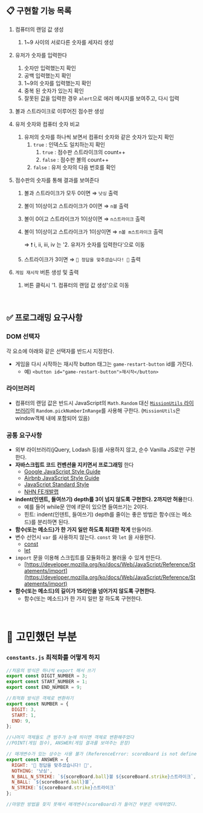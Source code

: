 ## 📋 구현할 기능 목록
1. 컴퓨터의 랜덤 값 생성
  
    1. 1~9 사이의 서로다른 숫자를 세자리 생성
    
2. 유저가 숫자를 입력한다
    1. 숫자만 입력했는지 확인 
    2. 공백 입력했는지 확인
    3. 1~9의 숫자를 입력했는지 확인
    4. 중복 된 숫자가 있는지 확인
    5. 잘못된 값을 입력한 경우 `alert`으로 에러 메시지를 보여주고, 다시 입력
    
3. 볼과 스트라이크로 이루어진 점수판 생성

4. 유저 숫자와 컴퓨터 숫자 비교
    1. 유저의 숫자를 하나씩 보면서  컴퓨터 숫자와 같은 숫자가 있는지 확인
        1. `true` : 인덱스도 일치하는지 확인
            1. `true` : 점수판 스트라이크의 count++
            2. `false` : 점수판 볼의 count++
        2. `false` : 유저 숫자의 다음 번호를 확인
    
5. 점수판의 숫자를 통해 결과를 보여준다
    1. 볼과 스트라이크가 모두 0이면 ⇒ `낫싱` 출력
    2. 볼이 1이상이고 스트라이크가 0이면 ⇒ `n볼` 출력
    3. 볼이 0이고 스트라이크가 1이상이면 ⇒ `n스트라이크` 출력
    4. 볼이 1이상이고 스트라이크가 1이상이면 ⇒ `n볼 m스트라이크` 출력
      
        ⇒ ❗️ i, ii, iii, iv 는 '2. 유저가 숫자를 입력한다'으로 이동
        
    5. 스트라이크가 3이면 ⇒ `🎉 정답을 맞추셨습니다! 🎉` 출력
    
6. `게임 재시작` 버튼 생성 및 출력
  
    1. 버튼 클릭시 '1. 컴퓨터의 랜덤 값 생성'으로 이동
    

<br>

## ✅ 프로그래밍 요구사항
### DOM 선택자
각 요소에 아래와 같은 선택자를 반드시 지정한다.

- 게임을 다시 시작하는 재시작 button 태그는 `game-restart-button` id를 가진다.
  - 예) `<button id="game-restart-button">재시작</button>`

### 라이브러리
- 컴퓨터의 랜덤 값은 반드시 JavaScript의 `Math.Random` 대신 [`MissionUtils` 라이브러리](https://github.com/woowacourse-projects/javascript-mission-utils#mission-utils)의 `Random.pickNumberInRange`를 사용해 구한다. (`MissionUtils`은 window객체 내에 포함되어 있음)

### 공통 요구사항

- 외부 라이브러리(jQuery, Lodash 등)를 사용하지 않고, 순수 Vanilla JS로만 구현한다.
- **자바스크립트 코드 컨벤션을 지키면서 프로그래밍** 한다
  - [Google JavaScript Style Guide](https://google.github.io/styleguide/jsguide.html)
  - [Airbnb JavaScript Style Guide](https://github.com/airbnb/javascript)
  - [JavaScript Standard Style](https://standardjs.com)
  - [NHN FE개발랩](https://ui.toast.com/fe-guide/ko_CODING-CONVENTION)
- **indent(인덴트, 들여쓰기) depth를 3이 넘지 않도록 구현한다. 2까지만 허용**한다.
  - 예를 들어 while문 안에 if문이 있으면 들여쓰기는 2이다.
  - 힌트: indent(인덴트, 들여쓰기) depth를 줄이는 좋은 방법은 함수(또는 메소드)를 분리하면 된다.
- **함수(또는 메소드)가 한 가지 일만 하도록 최대한 작게** 만들어라.
- 변수 선언시 `var` 를 사용하지 않는다. `const` 와 `let` 을 사용한다.
  - [const](https://developer.mozilla.org/ko/docs/Web/JavaScript/Reference/Statements/const)
  - [let](https://developer.mozilla.org/ko/docs/Web/JavaScript/Reference/Statements/let)
- `import` 문을 이용해 스크립트를 모듈화하고 불러올 수 있게 만든다.
  - [https://developer.mozilla.org/ko/docs/Web/JavaScript/Reference/Statements/import](https://developer.mozilla.org/ko/docs/Web/JavaScript/Reference/Statements/import)
- **함수(또는 메소드)의 길이가 15라인을 넘어가지 않도록 구현한다.**
  - 함수(또는 메소드)가 한 가지 일만 잘 하도록 구현한다.

<br>

# 🤔 고민했던 부분

### `constants.js` 최적화를 어떻게 하지

```javascript
//처음의 방식은 하나씩 export 해서 쓰기
export const DIGIT_NUMBER = 3;
export const START_NUMBER = 1;
export const END_NUMBER = 9;

//최적화 방식은 객체로 변환하기
export const NUMBER = {
  DIGIT: 3,
  START: 1,
  END: 9,
};

//나머지 객체들도 큰 범주가 눈에 띄이면 객체로 변환해주었다
//POINT(게임 점수), ANSWER(게임 결과를 보여주는 문장)
```

```javascript
// 매개변수가 있는 상수는 사용 불가 (ReferenceError: scoreBoard is not defined)
export const ANSWER = {
  RIGHT: '🎉 정답을 맞추셨습니다! 🎉',
  NOTHING: '낫싱',
  N_BALL_N_STRIKE: `${scoreBoard.ball}볼 ${scoreBoard.strike}스트라이크`,
  N_BALL: `${scoreBoard.ball}볼`,
  N_STRIKE:`${scoreBoard.strike}스트라이크`
};

//마땅한 방법을 찾지 못해서 매개변수(scoreBoard)가 들어간 부분은 삭제하였다.
```

